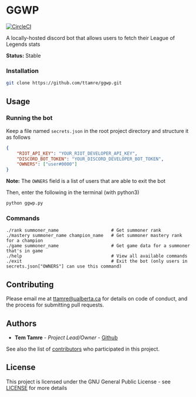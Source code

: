 # GGWP
[![CircleCI](https://circleci.com/gh/ttamre/ggwp/tree/master.svg?style=svg)](https://circleci.com/gh/ttamre/ggwp/tree/master)

A locally-hosted discord bot that allows users to fetch their League of Legends stats

**Status:** Stable

### Installation
```bash
git clone https://github.com/ttamre/ggwp.git
```

## Usage
### Running the bot
Keep a file named `secrets.json` in the root project directory and structure it as follows
```json
{
    "RIOT_API_KEY": "YOUR_RIOT_DEVELOPER_API_KEY",
    "DISCORD_BOT_TOKEN": "YOUR_DISCORD_DEVELOPER_BOT_TOKEN",
    "OWNERS": ["user#0000"]
}
```
**Note:** The `OWNERS` field is a list of users that are able to exit the bot

Then, enter the following in the terminal (with python3)
```bash
python ggwp.py
```

### Commands
```
./rank summoner_name                    # Get summoner rank
./mastery summoner_name champion_name   # Get summoner mastery rank for a champion
./game summoner_name                    # Get game data for a summoner that's in game
./help                                  # View all available commands
./exit                                  # Exit the bot (only users in secrets.json["OWNERS"] can use this command)
```

## Contributing
Please email me at ttamre@ualberta.ca for details on code of conduct, and the process for submitting pull requests.

## Authors
* **Tem Tamre** - *Project Lead/Owner* - [Github](https://github.com/ttamre)

See also the list of [contributors](https://github.com/ttamre/ggwp/graphs/contributors) who participated in this project.

## License
This project is licensed under the GNU General Public License - see [LICENSE](LICENSE) for more details
